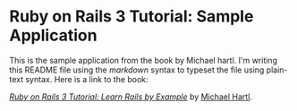 # Ruby on Rails 3 Tutorial: Sample Application

This is the sample application from the book by Michael hartl.
I'm writing this README file using the *markdown* syntax to typeset
the file using plain-text syntax. Here is a link to the book:

[*Ruby on Rails 3 Tutorial: Learn Rails by Example*](http://railstutorial.org/)
by [Michael Hartl](http://michaelhartl.com/).
